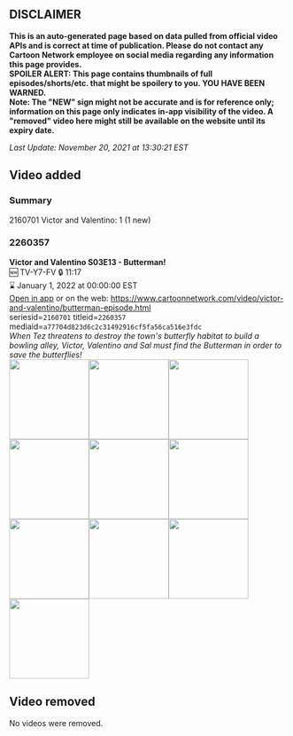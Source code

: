 ## DISCLAIMER
**This is an auto-generated page based on data pulled from official video APIs and is correct at time of publication. Please do not contact any Cartoon Network employee on social media regarding any information this page provides.**  
**SPOILER ALERT: This page contains thumbnails of full episodes/shorts/etc. that might be spoilery to you. YOU HAVE BEEN WARNED.**  
**Note: The "NEW" sign might not be accurate and is for reference only; information on this page only indicates in-app visibility of the video. A "removed" video here might still be available on the website until its expiry date.**  

_Last Update: November 20, 2021 at 13:30:21 EST_
## Video added
### Summary
2160701 Victor and Valentino: 1 (1 new)  
### 2260357
**Victor and Valentino S03E13 - Butterman!**  
🆕 TV-Y7-FV 🔒 11:17  
⌛ January 1, 2022 at 00:00:00 EST  
[Open in app](https://cnvideo.sercomkc.org/redirector.html?type=cnapp&seriesid=2160701&titleid=2260357&mediaid=a77704d823d6c2c31492916cf5fa56ca516e3fdc) or on the web: https://www.cartoonnetwork.com/video/victor-and-valentino/butterman-episode.html  
seriesid=`2160701` titleid=`2260357` mediaid=`a77704d823d6c2c31492916cf5fa56ca516e3fdc`  
_When Tez threatens to destroy the town's butterfly habitat to build a bowling alley, Victor, Valentino and Sal must find the Butterman in order to save the butterflies!_  
<a href="https://s3.amazonaws.com/cartoonorchestrator/2260357_001_1280x720.jpg"><img src="https://s3.amazonaws.com/cartoonorchestrator/2260357_001_640x360.jpg" height="144px" /></a><a href="https://s3.amazonaws.com/cartoonorchestrator/2260357_002_1280x720.jpg"><img src="https://s3.amazonaws.com/cartoonorchestrator/2260357_002_640x360.jpg" height="144px" /></a><a href="https://s3.amazonaws.com/cartoonorchestrator/2260357_003_1280x720.jpg"><img src="https://s3.amazonaws.com/cartoonorchestrator/2260357_003_640x360.jpg" height="144px" /></a><a href="https://s3.amazonaws.com/cartoonorchestrator/2260357_004_1280x720.jpg"><img src="https://s3.amazonaws.com/cartoonorchestrator/2260357_004_640x360.jpg" height="144px" /></a><a href="https://s3.amazonaws.com/cartoonorchestrator/2260357_005_1280x720.jpg"><img src="https://s3.amazonaws.com/cartoonorchestrator/2260357_005_640x360.jpg" height="144px" /></a><a href="https://s3.amazonaws.com/cartoonorchestrator/2260357_006_1280x720.jpg"><img src="https://s3.amazonaws.com/cartoonorchestrator/2260357_006_640x360.jpg" height="144px" /></a><a href="https://s3.amazonaws.com/cartoonorchestrator/2260357_007_1280x720.jpg"><img src="https://s3.amazonaws.com/cartoonorchestrator/2260357_007_640x360.jpg" height="144px" /></a><a href="https://s3.amazonaws.com/cartoonorchestrator/2260357_008_1280x720.jpg"><img src="https://s3.amazonaws.com/cartoonorchestrator/2260357_008_640x360.jpg" height="144px" /></a><a href="https://s3.amazonaws.com/cartoonorchestrator/2260357_009_1280x720.jpg"><img src="https://s3.amazonaws.com/cartoonorchestrator/2260357_009_640x360.jpg" height="144px" /></a><a href="https://s3.amazonaws.com/cartoonorchestrator/2260357_010_1280x720.jpg"><img src="https://s3.amazonaws.com/cartoonorchestrator/2260357_010_640x360.jpg" height="144px" /></a>
## Video removed
No videos were removed.  
